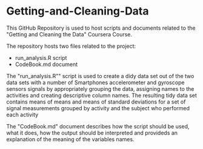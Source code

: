 Getting-and-Cleaning-Data
=========================

This GitHub Repository is used to host scripts and documents related to the "Getting and Cleaning the Data" Coursera Course.

The repository hosts two files related to the project:  
* run_analysis.R script
* CodeBook.md document

The "run_analysis.R"" script is used to create a didy data set out of the two data sets
with a number of Smartphones accelerometer and gyroscope sensors 
signals by appropriately grouping the data, assigning names to the activities
and creating descriptive column names. The resulting tidy data set contains
means of means and means of standard deviations for a set of signal
measurements grouped by activity and the subject who performed each activity  

The "CodeBook.md" document describes how the script should be used, what it does, how the output should be interpreted and provideds an explanation of the meaning of the variables names.

